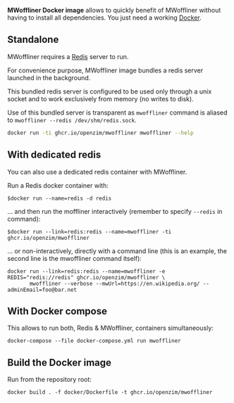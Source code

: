 **MWoffliner Docker image** allows to quickly benefit of MWoffliner
without having to install all dependencies. You just need a working
[Docker](https://www.docker.com).

## Standalone

MWoffliner requires a [Redis](http://www.redis.io) server to run.

For convenience purpose, MWoffliner image bundles a redis server launched in the background.

This bundled redis server is configured to be used only through a unix socket and to work exclusively from memory (no writes to disk).

Use of this bundled server is transparent as `mwoffliner` command is aliased to `mwoffliner --redis /dev/shm/redis.sock`. 

``` sh
docker run -ti ghcr.io/openzim/mwoffliner mwoffliner --help
```

## With dedicated redis

You can also use a dedicated redis container with MWoffliner.

Run a Redis docker container with:

```
$docker run --name=redis -d redis
```

... and then run the moffliner interactively (remember to specify `--redis` in command):

```
$docker run --link=redis:redis --name=mwoffliner -ti ghcr.io/openzim/mwoffliner
```

... or non-interactively, directly with a command line (this is an
example, the second line is the mwoffliner command itself):

```
docker run --link=redis:redis --name=mwoffliner -e REDIS="redis://redis" ghcr.io/openzim/mwoffliner \
       mwoffliner --verbose --mwUrl=https://en.wikipedia.org/ --adminEmail=foo@bar.net
```

## With Docker compose

This allows to run both, Redis & MWoffliner, containers simultaneously:

```
docker-compose --file docker-compose.yml run mwoffliner
```

## Build the Docker image

Run from the repository root:
```
docker build . -f docker/Dockerfile -t ghcr.io/openzim/mwoffliner
```
